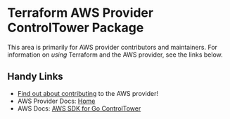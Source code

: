# Terraform AWS Provider ControlTower Package

This area is primarily for AWS provider contributors and maintainers. For information on _using_ Terraform and the AWS provider, see the links below.

## Handy Links

* [Find out about contributing](https://hashicorp.github.io/terraform-provider-aws/) to the AWS provider!
* AWS Provider Docs: [Home](https://registry.terraform.io/providers/hashicorp/aws/latest/docs)
* AWS Docs: [AWS SDK for Go ControlTower](https://docs.aws.amazon.com/sdk-for-go/api/service/controltower/)
